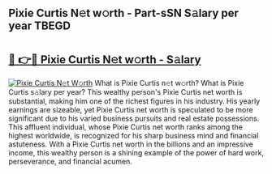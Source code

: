 ## Pixie Curtis N𝚎t w𝚘rth - Part-sSN S𝚊lary per year TBEGD

# <h2><a href="http://gc2jq7y.nevu.top/?p=Pixie+Curtis">🔗 👉🔴 Pixie Curtis N𝚎t w𝚘rth - S𝚊lary</a></h2>

[![Pixie Curtis N𝚎t W𝚘rth](https://i.imgur.com/Oavwk0R.jpeg)](http://gc2jq7y.nevu.top/?p=Pixie+Curtis)
What is Pixie Curtis n𝚎t w𝚘rth? What is Pixie Curtis s𝚊lary per year?
This wealthy person's Pixie Curtis net worth is substantial, making him one of the richest figures in his industry. His yearly earnings are sizeable, yet Pixie Curtis net worth is speculated to be more significant due to his varied business pursuits and real estate possessions. This affluent individual, whose Pixie Curtis net worth ranks among the highest worldwide, is recognized for his sharp business mind and financial astuteness. With a Pixie Curtis net worth in the billions and an impressive income, this wealthy person is a shining example of the power of hard work, perseverance, and financial acumen.
